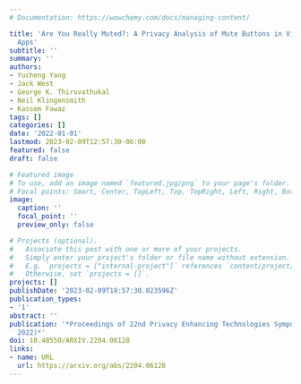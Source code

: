 ```yaml
---
# Documentation: https://wowchemy.com/docs/managing-content/

title: 'Are You Really Muted?: A Privacy Analysis of Mute Buttons in Video Conferencing
  Apps'
subtitle: ''
summary: ''
authors:
- Yucheng Yang
- Jack West
- George K. Thiruvathukal
- Neil Klingensmith
- Kassem Fawaz
tags: []
categories: []
date: '2022-01-01'
lastmod: 2023-02-09T12:57:30-06:00
featured: false
draft: false

# Featured image
# To use, add an image named `featured.jpg/png` to your page's folder.
# Focal points: Smart, Center, TopLeft, Top, TopRight, Left, Right, BottomLeft, Bottom, BottomRight.
image:
  caption: ''
  focal_point: ''
  preview_only: false

# Projects (optional).
#   Associate this post with one or more of your projects.
#   Simply enter your project's folder or file name without extension.
#   E.g. `projects = ["internal-project"]` references `content/project/deep-learning/index.md`.
#   Otherwise, set `projects = []`.
projects: []
publishDate: '2023-02-09T18:57:30.023596Z'
publication_types:
- '1'
abstract: ''
publication: '*Proceedings of 22nd Privacy Enhancing Technologies Symposium (PETS
  2022)*'
doi: 10.48550/ARXIV.2204.06128
links:
- name: URL
  url: https://arxiv.org/abs/2204.06128
---
```

